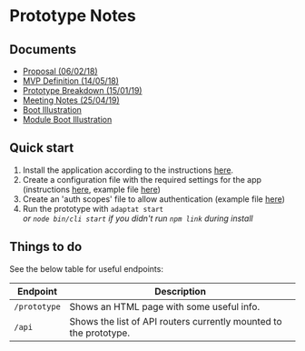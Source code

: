 # Prototype Notes

## Documents
- [Proposal (06/02/18)](https://github.com/adaptlearning/documentation/blob/master/02_authoring_tool/04_feature_development/server_restructure/proposal.pdf)
- [MVP Definition (14/05/18)](https://github.com/adaptlearning/documentation/blob/master/02_authoring_tool/04_feature_development/server_restructure/mvp-definition.pdf)
- [Prototype Breakdown (15/01/19)](https://github.com/adaptlearning/documentation/blob/master/02_authoring_tool/04_feature_development/server_restructure/prototype-breakdown.pdf)
- [Meeting Notes (25/04/19)](https://github.com/adaptlearning/documentation/blob/master/02_authoring_tool/04_feature_development/server_restructure/meeting-notes-19.04.25.pdf)
- [Boot Illustration](https://github.com/adaptlearning/documentation/blob/master/02_authoring_tool/04_feature_development/server_restructure/AAT-boot.pdf)
- [Module Boot Illustration](https://github.com/adaptlearning/documentation/blob/master/02_authoring_tool/04_feature_development/server_restructure/AAT-module-boot.pdf)

## Quick start
1. Install the application according to the instructions [here](install.html).
1. Create a configuration file with the required settings for the app (instructions [here](temp-configuration.html), example file [here](https://gist.github.com/taylortom/590addcceab068be1700eb977e4116b3))
1. Create an 'auth scopes' file to allow authentication (example file [here](https://gist.github.com/taylortom/1575e7e5a4209673986d9f2b7ce83a5e))
1. Run the prototype with `adaptat start`<br>_or `node bin/cli start` if you didn't run `npm link` during install_

## Things to do
See the below table for useful endpoints:

| Endpoint | Description |
| -------- | ----------- |
| `/prototype` | Shows an HTML page with some useful info. |
| `/api` | Shows the list of API routers currently mounted to the prototype. |
